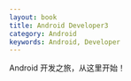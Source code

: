 ```yaml
---
layout: book
title: Android Developer3
category: Android
keywords: Android, Developer
---
```

Android 开发之旅，从这里开始！
